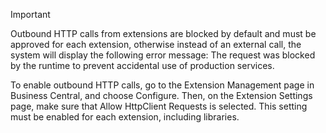 > [!IMPORTANT]
> Outbound HTTP calls from extensions are blocked by default and must be approved for each extension, otherwise instead of an external call, the system will display the following error message: The request was blocked by the runtime to prevent accidental use of production services.
> 
> To enable outbound HTTP calls, go to the Extension Management page in Business Central, and choose Configure. Then, on the Extension Settings page, make sure that Allow HttpClient Requests is selected. This setting must be enabled for each extension, including libraries.